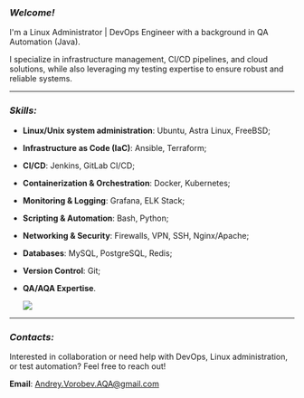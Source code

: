 ### _Welcome!_


I'm a Linux Administrator | DevOps Engineer with a background in QA Automation (Java).

I specialize in infrastructure management, CI/CD pipelines, and cloud solutions, while also leveraging my testing expertise to ensure robust and reliable systems.

---

### _Skills:_
- **Linux/Unix system administration**: Ubuntu, Astra Linux, FreeBSD;

- **Infrastructure as Code (IaC)**: Ansible, Terraform;

- **CI/CD**: Jenkins, GitLab CI/CD;

- **Containerization & Orchestration**: Docker, Kubernetes;

- **Monitoring & Logging**: Grafana, ELK Stack;

- **Scripting & Automation**: Bash, Python;

- **Networking & Security**: Firewalls, VPN, SSH, Nginx/Apache;

- **Databases**: MySQL, PostgreSQL, Redis;

- **Version Control**: Git;

- **QA/AQA Expertise**.

  <a href="https://skillicons.dev">
    <img src="https://skillicons.dev/icons?i=linux,ansible,jenkins,gitlab,docker,k8s,grafana,bash,python,mysql,java,postman" />
  </a>

---

### _Contacts:_
Interested in collaboration or need help with DevOps, Linux administration, or test automation? Feel free to reach out!

**Email**: Andrey.Vorobev.AQA@gmail.com
